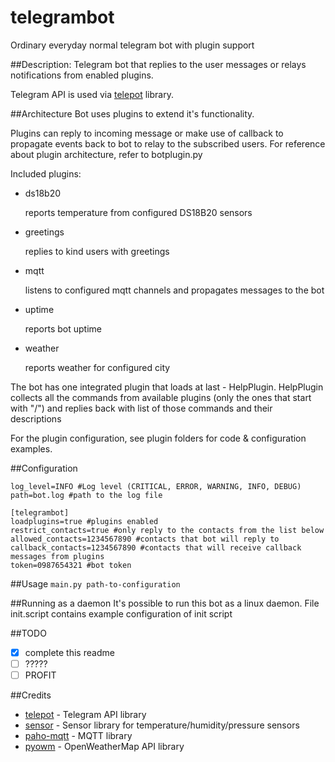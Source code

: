 # telegrambot
Ordinary everyday normal telegram bot with plugin support

##Description:
Telegram bot that replies to the user messages or relays notifications from enabled plugins. 

Telegram API is used via [telepot](https://github.com/nickoala/telepot) library.

##Architecture
Bot uses plugins to extend it's functionality. 

Plugins can reply to incoming message or make use of callback to propagate events back to bot to relay to the subscribed users.
For reference about plugin architecture, refer to botplugin.py

Included plugins:
- ds18b20

   reports temperature from configured DS18B20 sensors
- greetings

   replies to kind users with greetings
- mqtt

   listens to configured mqtt channels and propagates messages to the bot
- uptime

   reports bot uptime
- weather

   reports weather for configured city
   
   
The bot has one integrated plugin that loads at last - HelpPlugin.
HelpPlugin collects all the commands from available plugins (only the ones that start with "/") and replies back with list of those commands and their descriptions 

For the plugin configuration, see plugin folders for code & configuration examples.
   
##Configuration
```[logger]
log_level=INFO #Log level (CRITICAL, ERROR, WARNING, INFO, DEBUG)
path=bot.log #path to the log file

[telegrambot]
loadplugins=true #plugins enabled
restrict_contacts=true #only reply to the contacts from the list below
allowed_contacts=1234567890 #contacts that bot will reply to
callback_contacts=1234567890 #contacts that will receive callback messages from plugins
token=0987654321 #bot token
```

##Usage
`main.py path-to-configuration`

##Running as a daemon
It's possible to run this bot as a linux daemon. File init.script contains example configuration of init script 

##TODO
- [x] complete this readme
- [ ] ?????
- [ ] PROFIT

##Credits
- [telepot](https://github.com/nickoala/telepot) - Telegram API library
- [sensor](https://github.com/nickoala/sensor) - Sensor library for temperature/humidity/pressure sensors
- [paho-mqtt](https://github.com/eclipse/paho.mqtt.python) - MQTT library
- [pyowm](https://github.com/csparpa/pyowm) - OpenWeatherMap API library